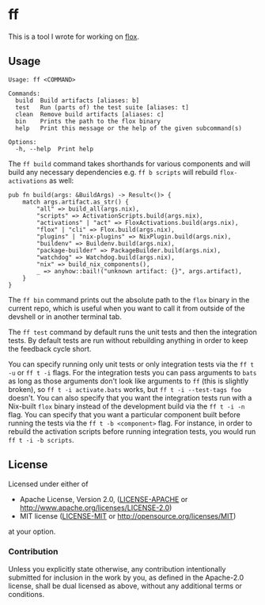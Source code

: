 # ff

This is a tool I wrote for working on [flox][flox].

## Usage

```
Usage: ff <COMMAND>

Commands:
  build  Build artifacts [aliases: b]
  test   Run (parts of) the test suite [aliases: t]
  clean  Remove build artifacts [aliases: c]
  bin    Prints the path to the flox binary
  help   Print this message or the help of the given subcommand(s)

Options:
  -h, --help  Print help
```

The `ff build` command takes shorthands for various components and will build any necessary dependencies e.g. `ff b scripts` will rebuild `flox-activations` as well:

```
pub fn build(args: &BuildArgs) -> Result<()> {
    match args.artifact.as_str() {
        "all" => build_all(args.nix),
        "scripts" => ActivationScripts.build(args.nix),
        "activations" | "act" => FloxActivations.build(args.nix),
        "flox" | "cli" => Flox.build(args.nix),
        "plugins" | "nix-plugins" => NixPlugin.build(args.nix),
        "buildenv" => Buildenv.build(args.nix),
        "package-builder" => PackageBuilder.build(args.nix),
        "watchdog" => Watchdog.build(args.nix),
        "nix" => build_nix_components(),
        _ => anyhow::bail!("unknown artifact: {}", args.artifact),
    }
}
```

The `ff bin` command prints out the absolute path to the `flox` binary in the current repo, which is useful when you want to call it from outside of the devshell or in another terminal tab.

The `ff test` command by default runs the unit tests and then the integration tests.
By default tests are run without rebuilding anything in order to keep the feedback cycle short.

You can specify running only unit tests or only integration tests via the `ff t -u` or `ff t -i` flags.
For the integration tests you can pass arguments to `bats` as long as those arguments don't look like arguments to `ff` (this is slightly broken), so `ff t -i activate.bats` works, but `ff t -i --test-tags foo` doesn't.
You can also specify that you want the integration tests run with a Nix-built `flox` binary instead of the development build via the `ff t -i -n` flag.
You can specify that you want a particular component built before running the tests via the `ff t -b <component>` flag.
For instance, in order to rebuild the activation scripts before running integration tests, you would run `ff t -i -b scripts`.

## License

Licensed under either of

 * Apache License, Version 2.0, ([LICENSE-APACHE](LICENSE-APACHE) or http://www.apache.org/licenses/LICENSE-2.0)
 * MIT license ([LICENSE-MIT](LICENSE-MIT) or http://opensource.org/licenses/MIT)

at your option.

### Contribution

Unless you explicitly state otherwise, any contribution intentionally
submitted for inclusion in the work by you, as defined in the Apache-2.0
license, shall be dual licensed as above, without any additional terms or
conditions.

[flox]: https://github.com/flox/flox
